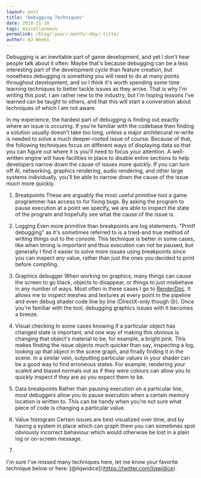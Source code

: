 ```yaml
---
layout: post
title: "Debugging Techniques"
date: 2018-11-18
tags: miscellaneous
permalink: /blog/:year/:month/:day/:title/
author: AJ Weeks
---
```



Debugging is an inevitable part of game development, and yet I don't hear people talk about it often. Maybe that's because debugging can be a less interesting part of the development cycle than feature creation, but nonethess debugging is something you will need to do at many points throughout development, and so I think it's worth spending some time learning techniques to better tackle issues as they arrise. That is why I'm writing this post. I am rather new to the industry, but I'm hoping lessons I've learned can be taught to others, and that this will start a converation about techniques of which I am not aware.

In my experience, the hardest part of debugging is finding out exactly where an issue is occuring. If you're familiar with the codebase then finding a solution usually doesn't take too long, unless a major architecural re-write is needed to solve a much deeper-rooted issue of course. Because of that, the following techniques focus on different ways of displaying data so that you can figure out where it is you'll need to focus your attention. A well-written engine will have facilities in place to disable entire sections to help developers narrow down the cause of issues more quickly. If you can turn off AI, networking, graphics rendering, audio rendering, and other large systems individually, you'll be able to narrow down the cause of the issue much more quickly.

1. Breakpoints
These are arguably the most useful primitive tool a game programmer has access to for fixing bugs. By asking the program to pause execution at a point we specify, we are able to inspect the state of the program and hopefully see what the cause of the issue is.

2. Logging
Even more primitive than breakpoints are log statements. "Printf debugging" as it's sometimes referred to is a tried-and true method of writing things out to the console. This technique is better in some cases, like when timing is important and thus execution can not be paused, but generally I find it easier to solve more issues using breakpoints since you can inspect any value, rather than just the ones you decided to print before compiling.

3. Graphics debugger
When working on graphics, many things can cause the screen to go black, objects to disappear, or things to just misbehave in any number of ways. Most often in these cases I go to [RenderDoc](https://renderdoc.org/). It allows me to inspect meshes and textures at every point in the pipeline and even debug shader code line by line (DirectX-only though :cry:). Once you're familiar with the tool, debugging graphics issues with it becomes a breeze.

4. Visual checking
In some cases knowing if a particular object has changed state is important, and one way of making this obvious is changing that object's material to be, for example, a bright pink. This makes finding the issue objects much quicker than say, inspecting a log, looking up that object in the scene graph, and finally finding it in the scene. In a similar vein, outputting particular values in your shader can be a good way to find erroneous states. For example, rendering your scaled and biased normals out as if they were colours can allow you to quickly inspect if they are as you expect them to be.

5. Data breakpoints
Rather than pausing execution on a particular line, most debuggers allow you to pause execution when a certain memory location is written to. This can be handy when you're not sure what piece of code is changing a particular value.

6. Value histogram
Certain issues are best visualized over time, and by having a system in place which can graph them you can sometimes spot obviously incorrect behaviour which would otherwise be lost in a plain log or on-screen message.

7.


I'm sure I've missed many techniques here, let me know your favorite technique below or here: [@liqwidice])(https://twitter.com/liqwidice).
